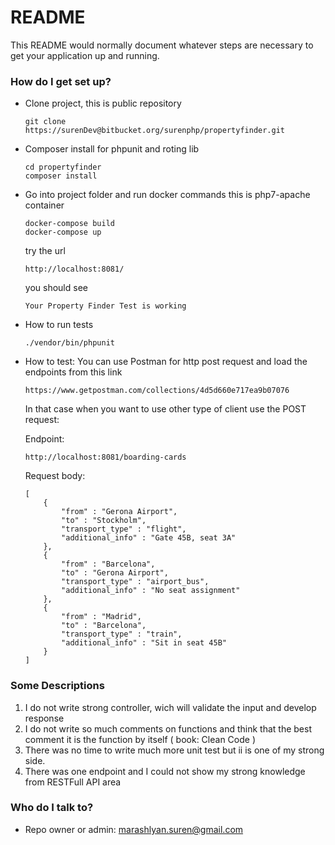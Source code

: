 # README #

This README would normally document whatever steps are necessary to get your application up and running.

### How do I get set up? ###

* Clone project, this is public repository
    ````
    git clone https://surenDev@bitbucket.org/surenphp/propertyfinder.git
    ````
* Composer install for phpunit and roting lib
    ````
    cd propertyfinder
    composer install
    ````
* Go into project folder and run docker commands
    this is php7-apache container
    ````
    docker-compose build
    docker-compose up
    ````
    try the url 
    ````
    http://localhost:8081/
    ````
   you should see
   ````
   Your Property Finder Test is working
   ````
* How to run tests
    ````
    ./vendor/bin/phpunit
    ````
* How to test: You can use Postman for http post request
    and load the endpoints from this link
    ````
    https://www.getpostman.com/collections/4d5d660e717ea9b07076
    ````
    In that case when you want to use other type of client
    use the  POST request:
    
    Endpoint: 
    ````
    http://localhost:8081/boarding-cards
    ````
    Request body:
    
    ````
    [
    	{
    		"from" : "Gerona Airport",
    		"to" : "Stockholm",
    		"transport_type" : "flight",
    		"additional_info" : "Gate 45B, seat 3A"
    	},
    	{
    		"from" : "Barcelona",
    		"to" : "Gerona Airport",
    		"transport_type" : "airport_bus",
    		"additional_info" : "No seat assignment"
    	},
    	{
    		"from" : "Madrid",
    		"to" : "Barcelona",
    		"transport_type" : "train",
    		"additional_info" : "Sit in seat 45B"
    	}
    ]
    ````

### Some Descriptions ###

1. I do not write strong controller, wich will validate the input and develop response
2. I do not write so much comments on functions and think that the best comment it is the function by itself ( book: Clean Code )
3. There was no time to write much more unit test but ii is one of my strong side.
4. There was one endpoint and I could not show my strong knowledge from RESTFull API area

### Who do I talk to? ###

* Repo owner or admin: marashlyan.suren@gmail.com